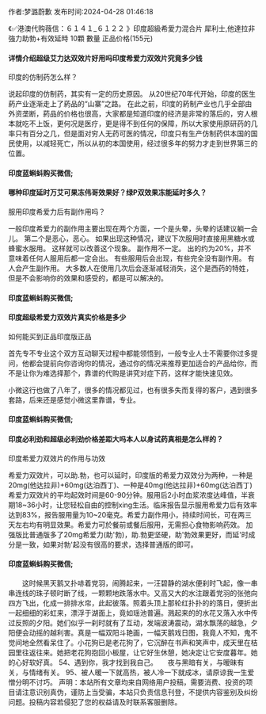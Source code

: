 <p>作者:梦潞蔚歉 发布时间:2024-04-28 01:46:18</p>
<p>《✅港澳代购薇信：６１４１_６１２２ 》印度超級希愛力混合片 犀利士,他達拉非 強力助勃+有效延時 10顆 數量 正品价格(155元) </p>
									<h4>详情介绍超级艾力达双效片好用吗印度希爱力双效片究竟多少钱</h4><p>印度的仿制药怎么样？</p><p> 说起印度的仿制药，其实有一定的历史原因。 从20世纪70年代开始，印度的医生葯产业逐渐走上了葯品的“山寨”之路。 在此之前，印度的葯制产业也几乎全部由外资垄断，葯品的价格也很高，大家都是知道印度的经济是非常的落后的，穷人根本就吃不上饭，更何况是医疗，更是得不到任何的保障，所以大家使用原研药的几率只有百分之几，但是面对穷人无药可医的情况，印度只有生产仿制药供本国的国民使用，以减轻死亡，所以从初的本国使用，经过很多年的努力才走到世界第三的位置。</p><p></p><h4>	印度蓝蝌蚪购买微信;</h4><p></p><h4>哪种印度延时万艾可果冻伟哥效果好？绿P双效果冻能延时多久？</h4><p>服用印度希爱力后有副作用吗？</p><p>一般印度希爱力的副作用主要出现在两个方面，一个是头晕，头晕的话建议躺一会儿。 第二个是恶心，恶心。 如果出现这种情况，建议下次服用时直接用黑糖水或蜂蜜水服用。 这样就可以改善这个现象。 副作用不一定。 出的约为20%，并不意味着任何人服用后都一定会出。 有些服用后会出现，有些完全没有副作用。 有人会产生副作用。 大多数人在使用几次后会逐渐减轻消失，这个是西药的特姓，但是不会影响你的效果和感受的，都是可以解决的。</p><p></p><h4>	印度蓝蝌蚪购买微信;</h4><p></p><h4>印度超级希爱力双效片真实价格是多少</h4><p>如何能买到正品印度版正品</p><p>   首先专不专业这个双方互动聊天过程中都能领悟到，一般专业人士不需要你过多提问，他都会提前向你咨询你的情况，通过你的情况来推荐更加适合的产品给你，而不是让你为难选择那个，靠谱的代购是讲究对症下药，这样才能快速见效。</p><p>  小微这行也做了八年了，很多的情况都见过，也有很多失而复得的客户，遇到很多套路，后来还是感觉小微这里靠谱，专业。</p><p></p><h4>	印度蓝蝌蚪购买微信;</h4><p></p><h4>印度必利劲和超级必利劲价格差距大吗本人以身试药真相是怎么样的？</h4><p>印度希爱力双效片的作用与功效</p><p> 希爱力双效片，可以助.勃，也可以延时，印度版的希爱力双效分为两种，一种是20mg(他达拉非)+60mg(达泊西丁)、一种是40mg(他达拉非)+60mg(达泊西丁) 希爱力双效片的平均起效时间是60-90分钟。服用后2小时血浆浓度达峰值，半衰期18~36小时，让您轻松自由的控制xing生活。临床报告显示服用希爱力后有效率达到83%，报告服用量为10~20毫克。希爱力副作用小，持续时间长，可在两三天左右均有明显效果。希爱力可於餐前或餐后服用，无需担心食物影响药效。 加强版比普通版多了20mg希爱力(助'勃)，助.勃更坚硬，助'勃效果更好，而延'时成分是一致，如果对勃'起没有很高的要求，选择普通版的即可。</p><p></p><h4>	印度蓝蝌蚪购买微信;</h4>　　这时候黑天鹅又扑哧着党羽，闹腾起来，一汪碧静的湖水便刹时飞起，像一串串连线的珠子顿时断了线，一颗颗地跌落水中。又高又大的水注跟着党羽的张弛向四方飞出，化成一排排水帘，此起彼落。照着头顶上那轮红扑扑的的落日，便折出一起细细的彩虹来，漂浮于湖面上，竟如瑶池普遍。溅起来的的水花又落入水中传过反照的夕阳。她们似乎一刹时就有了互动，发端波涛震动，湖水飘荡的越急，夕阳便会动摇的越利害。真是一幅双阳斗艳画，一幅天鹅戏日图，我竟人不知，鬼不觉间地全然看呆住了。小花狗已是老花狗了，它沉醉在书声和笑声中，成天里在桔园里往返往来。她把老花狗抱回小板屋，让它好生休憩，她决定让它安度暮年。她的心好软好真。	54、遇到你，我才找到我自己。　　夜与黑暗有关，与暧昧有关，与情绪有关。	95、被人暖一下就高热，被人冷一下就成冰，请原谅我一生爱憎分明不讨巧。				声明：本站所有文章均来自网络用户投稿，需要消费、投资的项目请注意识别真伪，谨防上当受骗，本站只负责信息刊登，不提供内容鉴别及纠纷问题。投稿内容若侵犯了您的权益请及时联系客服删除。				

